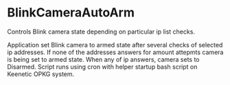 # BlinkCameraAutoArm
Controls Blink camera state depending on particular ip list checks.

Application set Blink camera to armed state after several checks of selected ip addresses. If none of the addresses answers for amount attepmts camera is being set to armed state. When any of ip answers, camera sets to Disarmed.
Script runs using cron with helper startup bash script on Keenetic OPKG system.
